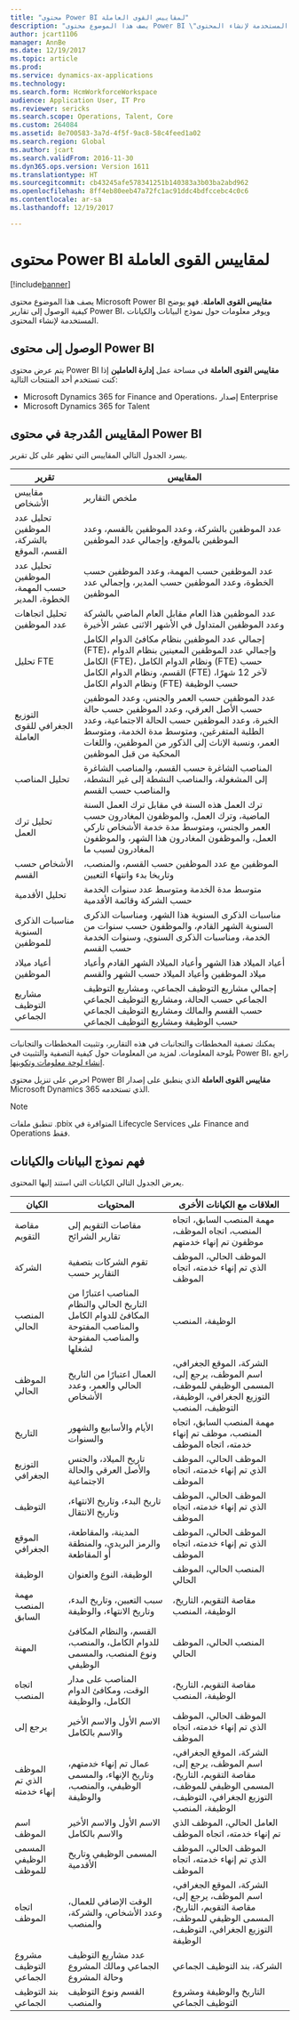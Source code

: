 ```yaml
---
title: "محتوى Power BI لمقاييس القوى العاملة"
description: "يصف هذا الموضوع محتوى Power BI \"مقاييس القوى العاملة‬\". فهو يوضح كيفية الوصول إلى التقارير، ويوفر معلومات حول نموذج البيانات والكيانات المستخدمة لإنشاء المحتوى."
author: jcart1106
manager: AnnBe
ms.date: 12/19/2017
ms.topic: article
ms.prod: 
ms.service: dynamics-ax-applications
ms.technology: 
ms.search.form: HcmWorkforceWorkspace
audience: Application User, IT Pro
ms.reviewer: sericks
ms.search.scope: Operations, Talent, Core
ms.custom: 264084
ms.assetid: 8e700583-3a7d-4f5f-9ac8-58c4feed1a02
ms.search.region: Global
ms.author: jcart
ms.search.validFrom: 2016-11-30
ms.dyn365.ops.version: Version 1611
ms.translationtype: HT
ms.sourcegitcommit: cb43245afe578341251b140383a3b03ba2abd962
ms.openlocfilehash: 8ff4eb80eeb47a72fc1ac91ddc4bdfccebc4c0c6
ms.contentlocale: ar-sa
ms.lasthandoff: 12/19/2017

---
```


# <a name="workforce-metrics-power-bi-content"></a>محتوى Power BI لمقاييس القوى العاملة

[!include[banner](../includes/banner.md)]

يصف هذا الموضوع محتوى Microsoft Power BI **مقاييس القوى العاملة**. فهو يوضح كيفية الوصول إلى تقارير Power BI، ويوفر معلومات حول نموذج البيانات والكيانات المستخدمة لإنشاء المحتوى.

## <a name="accessing-the-power-bi-content"></a>الوصول إلى محتوى Power BI
يتم عرض محتوى Power BI **مقاييس القوى العاملة** في مساحة عمل **إدارة العاملين‬** إذا كنت تستخدم أحد المنتجات التالية:

- Microsoft Dynamics 365 for Finance and Operations، إصدار Enterprise 
- Microsoft Dynamics 365 for Talent

## <a name="metrics-that-are-included-in-the-power-bi-content"></a>المقاييس المُدرجة في محتوى Power BI
يسرد الجدول التالي المقاييس التي تظهر على كل تقرير.

| تقرير                                           | المقاييس                                                                                                                                                                                                            |
|--------------------------------------------------|---------------------------------------------------------------------------------------------------------------------------------------------------------------------------------------------------------------------|
| مقاييس الأشخاص                                   | ملخص التقارير                                                                                                                           |
| تحليل ‏‫عدد الموظفين بالشركة، القسم، الموقع | عدد الموظفين بالشركة، وعدد الموظفين بالقسم، وعدد الموظفين بالموقع، وإجمالي عدد الموظفين                                                                                                                           |
| تحليل عدد الموظفين حسب المهمة، الخطوة، المدير            | عدد الموظفين حسب المهمة، وعدد الموظفين حسب الخطوة، وعدد الموظفين حسب المدير، وإجمالي عدد الموظفين                                                                                                                                      |
| تحليل اتجاهات عدد الموظفين                         | عدد الموظفين هذا العام مقابل العام الماضي بالشركة وعدد الموظفين المتداول في الأشهر الاثنى عشر الأخيرة                                                                                                                        |
| تحليل FTE                                     | إجمالي عدد الموظفين بنظام مكافئ الدوام الكامل (FTE)‬، وإجمالي عدد الموظفين المعينين بنظام الدوام الكامل (FTE)‬، ونظام الدوام الكامل (FTE) حسب القسم، ونظام الدوام الكامل (FTE) لآخر 12 شهرًا، ونظام الدوام الكامل (FTE) حسب الوظيفة |
| التوزيع الجغرافي للقوى العاملة                           | عدد الموظفين حسب العمر والجنس، وعدد الموظفين حسب الأصل العرقي، وعدد الموظفين حسب حالة الخبرة، وعدد الموظفين حسب الحالة الاجتماعية، وعدد الطلبة المتفرغين، ومتوسط مدة الخدمة، ومتوسط العمر، ونسبة الإناث إلى الذكور من الموظفين، واللغات المحكية من قبل الموظفين |
| تحليل المناصب                                | المناصب الشاغرة حسب القسم، والمناصب الشاغرة إلى المشغولة، والمناصب النشطة إلى غير النشطة، والمناصب حسب القسم                                                                                                   |
| تحليل ترك العمل                               | ترك العمل‬ هذه السنة في مقابل ترك العمل‬ السنة الماضية، وترك العمل، والموظفون المغادرون حسب العمر والجنس، ومتوسط مدة خدمة الأشخاص تاركي العمل، والموظفون المغادرون هذا الشهر، والموظفون المغادرون لسبب ما                                                                   |
| الأشخاص حسب القسم                             | الموظفين مع عدد الموظفين حسب القسم، والمنصب، وتاريخا بدء وانتهاء التعيين                                                                                                                       |
| تحليل الأقدمية                               | متوسط مدة الخدمة ومتوسط عدد سنوات الخدمة حسب الشركة وقائمة الأقدمية                                                                                                                                                              |
| مناسبات الذكرى السنوية للموظفين                           | مناسبات الذكرى السنوية هذا الشهر، ومناسبات الذكرى السنوية الشهر القادم، والموظفون حسب سنوات من الخدمة، ومناسبات الذكرى السنوي، وسنوات الخدمة حسب القسم                                                                                                                                                                    |
| أعياد ميلاد الموظفين                               | أعياد الميلاد هذا الشهر وأعياد الميلاد الشهر القادم وأعياد ميلاد الموظفين وأعياد الميلاد حسب الشهر والقسم                                                                                                                                                                    |
| مشاريع التوظيف الجماعي                               | إجمالي مشاريع التوظيف الجماعي، ومشاريع التوظيف الجماعي حسب الحالة، ومشاريع التوظيف الجماعي حسب القسم والمالك ومشاريع التوظيف الجماعي حسب الوظيفة ومشاريع التوظيف الجماعي                                                                                                                                                                    |

يمكنك تصفية المخططات والتجانبات في هذه التقارير، وتثبيت المخططات والتجانبات بلوحة المعلومات. لمزيد من المعلومات حول كيفية التصفية والتثبيت في Power BI، راجع [إنشاء لوحة معلومات وتكوينها](https://powerbi.microsoft.com/en-us/guided-learning/powerbi-learning-4-2-create-configure-dashboards).

احرص على تنزيل محتوى Power BI **مقاييس القوى العاملة** الذي ينطبق على إصدار Microsoft Dynamics 365 الذي تستخدمه.

>[!NOTE]
>تنطبق ملفات .pbix المتوافرة في Lifecycle Services على Finance and Operations فقط.

## <a name="understanding-the-data-model-and-entities"></a>فهم نموذج البيانات والكيانات
يعرض الجدول التالي الكيانات التي استند إليها المحتوى.

| الكيان                   | المحتويات                                                                            | العلاقات مع الكيانات الأخرى |
|--------------------------|-------------------------------------------------------------------------------------|-----------------------------------|
| مقاصة التقويم          | مقاصات التقويم إلى تقارير الشرائح                                                   | مهمة المنصب السابق، اتجاه المنصب، اتجاه الموظف، موظفون تم إنهاء خدمتهم |
| الشركة                  | تقوم الشركات بتصفية التقارير حسب                                                      | الموظف الحالي، الموظف الذي تم إنهاء خدمته، اتجاه الموظف |
| المنصب الحالي         | المناصب اعتبارًا من التاريخ الحالي والنظام المكافئ للدوام الكامل والمناصب المفتوحة والمناصب المفتوحة لشغلها | الوظيفة، المنصب |
| الموظف الحالي         | العمال اعتبارًا من التاريخ الحالي والعمر، وعدد الأشخاص                                  | الشركة، الموقع الجغرافي، اسم الموظف، يرجع إلى، المسمى الوظيفي للموظف، التوزيع الجغرافي، الوظيفة، التوظيف، المنصب |
| التاريخ                     | الأيام والأسابيع والشهور والسنوات                                                      | مهمة المنصب السابق، اتجاه المنصب، موظف تم إنهاء خدمته، اتجاه الموظف |
| التوزيع الجغرافي             | تاريخ الميلاد، والجنس والأصل العرقي والحالة الاجتماعية                            | الموظف الحالي، الموظف الذي تم إنهاء خدمته، اتجاه الموظف |
| التوظيف               | تاريخ البدء، وتاريخ الانتهاء، وتاريخ الانتقال                                           | الموظف الحالي، الموظف الذي تم إنهاء خدمته، اتجاه الموظف |
| الموقع الجغرافي      | المدينة، والمقاطعة، والرمز البريدي، والمنطقة أو المقاطعة                                    | الموظف الحالي، الموظف الذي تم إنهاء خدمته، اتجاه الموظف |
| الوظيفة                      | الوظيفة، النوع والعنوان                                                           | المنصب الحالي، الموظف الحالي |
| مهمة المنصب السابق | سبب التعيين، وتاريخ البدء، وتاريخ الانتهاء، والوظيفة                                    | مقاصة التقويم، التاريخ، الوظيفة، المنصب |
| المهنة                 | القسم، والنظام المكافئ للدوام الكامل، والمنصب، ونوع المنصب، والمسمى الوظيفي                                 | المنصب الحالي، الموظف الحالي |
| اتجاه المنصب           | المناصب على مدار الوقت، ومكافئ الدوام الكامل، والوظيفة                                                   | مقاصة التقويم، التاريخ، الوظيفة، المنصب |
| يرجع إلى               | الاسم الأول والاسم الأخير والاسم بالكامل                                                | الموظف الحالي، الموظف الذي تم إنهاء خدمته، اتجاه الموظف |
| الموظف الذي تم إنهاء خدمته      | عمال تم إنهاء خدمتهم، وتاريخ الإنهاء، والمسمى الوظيفي، والمنصب، والوظيفة                      | الشركة، الموقع الجغرافي، اسم الموظف، يرجع إلى، مقاصة التقويم، التاريخ، المسمى الوظيفي للموظف، التوزيع الجغرافي، التوظيف، الوظيفة، المنصب |
| اسم الموظف            | الاسم الأول والاسم الأخير والاسم بالكامل                                                | العامل الحالي، الموظف الذي تم إنهاء خدمته، اتجاه الموظف |
| المسمى الوظيفي للموظف           | المسمى الوظيفي وتاريخ الأقدمية                                                            | الموظف الحالي، الموظف الذي تم إنهاء خدمته، اتجاه الموظف |
| اتجاه الموظف           | الوقت الإضافي للعمال، وعدد الأشخاص، والشركة، والمنصب                                 | الشركة، الموقع الجغرافي، اسم الموظف، يرجع إلى، مقاصة التقويم، التاريخ، المسمى الوظيفي للموظف، التوزيع الجغرافي، التوظيف، الوظيفة |
| مشروع التوظيف الجماعي        | عدد مشاريع التوظيف الجماعي ومالك المشروع وحالة المشروع                     | الشركة، بند التوظيف الجماعي |
| بند التوظيف الجماعي           | القسم ونوع التوظيف والمنصب                                           | التاريخ والوظيفة ومشروع التوظيف الجماعي |



